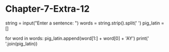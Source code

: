 # Chapter-7-Extra-12
string = input("Enter a sentence: ")
words = string.strip().split(' ')
pig_latin = []
 
for word in words:
    pig_latin.append(word[1:] + word[0] + 'AY')
 print(' '.join(pig_latin))
